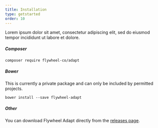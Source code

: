 ```yaml
---
title: Installation
type: getstarted
order: 10
---
```


Lorem ipsum dolor sit amet, consectetur adipiscing elit, sed do eiusmod tempor incididunt ut labore et dolore.

##### Composer
```shell
composer require flywheel-co/adapt
```

##### Bower
This is currently a private package and can only be included by permitted projects.

```shell
bower install --save flywheel-adapt
```

##### Other
You can download Flywheel Adapt directly from the <a href="https://github.com/Flywheel-Co/flywheel-adapt/releases">releases page</a>.

